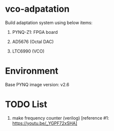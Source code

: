 # vco-adpatation
Build adaptation system using below items:

1. PYNQ-Z1: FPGA board

2. AD5676 (Octal DAC) 

3. LTC6990 (VCO) 

# Environment
Base PYNQ image version: v2.6 
  
# TODO List

1. make frequency counter (verilog) [reference #1: https://youtu.be/_YGPF72xSHA] 
